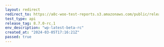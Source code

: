 ```yaml
---
layout: redirect
redirect_to: https://a8c-woo-test-reports.s3.amazonaws.com/public/release/8.7.0-rc.1/wp-latest-beta-rc/api/index.html
test_type: api
release_tag: 8.7.0-rc.1
env_description: "wp-latest-beta-rc"
created_at: "2024-03-05T17:16:21Z"
passed: true
---
```

